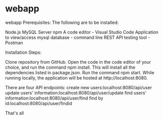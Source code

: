 # webapp
webapp Prerequisites: The following are to be installed:

Node.js MySQL Server npm A code editor - Visual Studio Code Application to view/access mysql database - command line REST API testing tool - Postman

Installation Steps:

Clone repository from GitHub. Open the code in the code editor of your choice, and run the command npm install. This will install all the dependencies listed in package.json. Run the command npm start. While running locally, the application will be hosted at http://localhost:8080.

There are four API endpoints: create new users:localhost:8080/api/user update users' information:localhost:8080/api/user/update find users' information:localhost:8080/api/user/find find by id:localhost:8080/api/user/findid

That's all
